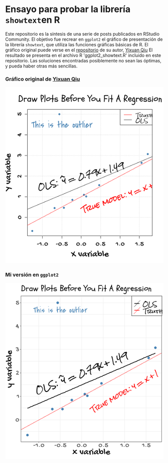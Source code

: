 # Ensayo para probar la librería `showtext`en R
Este repositorio es la síntesis de una serie de posts publicados en RStudio Community. El objetivo fue recrear en `ggplot2` el gráfico de presentación de la librería `showtext`, que utiliza las funciones gráficas básicas de R. El gráfico original puede verse en el [repositorio](https://github.com/yixuan/showtext) de su autor, [Yixuan Qiu](https://github.com/yixuan)
El resultado se presenta en el archivo R 'ggplot2_showtext.R' incluido en este repositorio. Las soluciones encontradas posiblemente no sean las óptimas, y pueda haber otras más sencillas. 

### Gráfico original de [Yixuan Qiu](https://github.com/yixuan)
![Yixuan](original_yixuan.png)



### Mi versión en `ggplot2`
![Mi versión](ggplot2-version.png)
